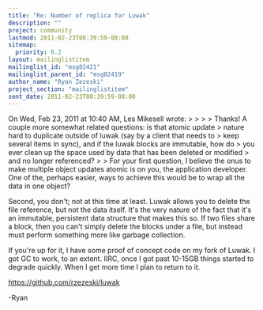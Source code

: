 ```yaml
---
title: "Re: Number of replica for Luwak"
description: ""
project: community
lastmod: 2011-02-23T08:39:59-08:00
sitemap:
  priority: 0.2
layout: mailinglistitem
mailinglist_id: "msg02421"
mailinglist_parent_id: "msg02419"
author_name: "Ryan Zezeski"
project_section: "mailinglistitem"
sent_date: 2011-02-23T08:39:59-08:00
---
```



On Wed, Feb 23, 2011 at 10:40 AM, Les Mikesell wrote:
&gt;
&gt;
&gt;
&gt; Thanks! A couple more somewhat related questions: is that atomic update
&gt; nature hard to duplicate outside of luwak (say by a client that needs to
&gt; keep several items in sync), and if the luwak blocks are immutable, how do
&gt; you ever clean up the space used by data that has been deleted or modified
&gt; and no longer referenced?
&gt;
&gt;
For your first question, I believe the onus to make multiple object updates
atomic is on you, the application developer. One of the, perhaps easier,
ways to achieve this would be to wrap all the data in one object?

Second, you don't; not at this time at least. Luwak allows you to delete
the file reference, but not the data itself. It's the very nature of the
fact that it's an immutable, persistent data structure that makes this so.
 If two files share a block, then you can't simply delete the blocks under a
file, but instead must perform something more like garbage collection.

If you're up for it, I have some proof of concept code on my fork of Luwak.
 I got GC to work, to an extent. IIRC, once I got past 10-15GB things
started to degrade quickly. When I get more time I plan to return to it.

https://github.com/rzezeski/luwak

-Ryan
